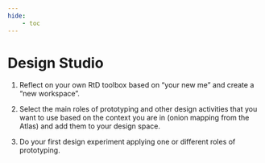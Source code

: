 ```yaml
---
hide:
    - toc
---
```


# Design Studio

1. Reflect on your own RtD toolbox based on “your new me” and create a “new workspace”. 

2. Select the main roles of prototyping and other design activities that you want to use based on the context you are in (onion mapping from the Atlas) and add them to your design space.

3. Do your first design experiment applying one or different roles of prototyping.

